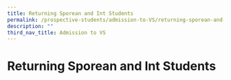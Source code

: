 ```yaml
---
title: Returning Sporean and Int Students
permalink: /prospective-students/admission-to-VS/returning-sporean-and-int-students/
description: ""
third_nav_title: Admission to VS
---
```

# **Returning Sporean and Int Students**